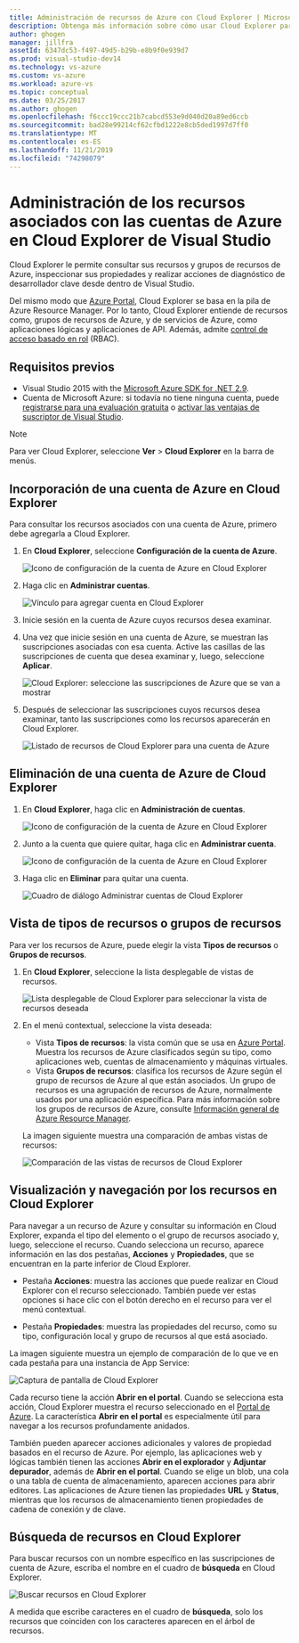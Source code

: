 ```yaml
---
title: Administración de recursos de Azure con Cloud Explorer | Microsoft Docs
description: Obtenga más información sobre cómo usar Cloud Explorer para examinar y administrar recursos de Azure en Visual Studio.
author: ghogen
manager: jillfra
assetId: 6347dc53-f497-49d5-b29b-e8b9f0e939d7
ms.prod: visual-studio-dev14
ms.technology: vs-azure
ms.custom: vs-azure
ms.workload: azure-vs
ms.topic: conceptual
ms.date: 03/25/2017
ms.author: ghogen
ms.openlocfilehash: f6ccc19ccc21b7cabcd553e9d040d20a89ed6ccb
ms.sourcegitcommit: bad28e99214cf62cfbd1222e8cb5ded1997d7ff0
ms.translationtype: MT
ms.contentlocale: es-ES
ms.lasthandoff: 11/21/2019
ms.locfileid: "74298079"
---
```

# <a name="manage-the-resources-associated-with-your-azure-accounts-in-visual-studio-cloud-explorer"></a>Administración de los recursos asociados con las cuentas de Azure en Cloud Explorer de Visual Studio

Cloud Explorer le permite consultar sus recursos y grupos de recursos de Azure, inspeccionar sus propiedades y realizar acciones de diagnóstico de desarrollador clave desde dentro de Visual Studio.

Del mismo modo que [Azure Portal](https://go.microsoft.com/fwlink/p/?LinkID=525040), Cloud Explorer se basa en la pila de Azure Resource Manager. Por lo tanto, Cloud Explorer entiende de recursos como, grupos de recursos de Azure, y de servicios de Azure, como aplicaciones lógicas y aplicaciones de API. Además, admite [control de acceso basado en rol](/azure/role-based-access-control/role-assignments-portal) (RBAC).

## <a name="prerequisites"></a>Requisitos previos

* Visual Studio 2015 with the [Microsoft Azure SDK for .NET 2.9](https://www.microsoft.com/download/details.aspx?id=51657).
* Cuenta de Microsoft Azure: si todavía no tiene ninguna cuenta, puede [registrarse para una evaluación gratuita](https://go.microsoft.com/fwlink/?LinkId=623901) o [activar las ventajas de suscriptor de Visual Studio](https://go.microsoft.com/fwlink/?LinkId=623901).

> [!NOTE]
> Para ver Cloud Explorer, seleccione **Ver** > **Cloud Explorer** en la barra de menús.

## <a name="add-an-azure-account-to-cloud-explorer"></a>Incorporación de una cuenta de Azure en Cloud Explorer

Para consultar los recursos asociados con una cuenta de Azure, primero debe agregarla a Cloud Explorer.

1. En **Cloud Explorer**, seleccione **Configuración de la cuenta de Azure**.

   ![Icono de configuración de la cuenta de Azure en Cloud Explorer](./media/vs-azure-tools-resources-managing-with-cloud-explorer/azure-account-settings.png)

1. Haga clic en **Administrar cuentas**.

   ![Vínculo para agregar cuenta en Cloud Explorer](./media/vs-azure-tools-resources-managing-with-cloud-explorer/manage-accounts-link.png)

1. Inicie sesión en la cuenta de Azure cuyos recursos desea examinar.

1. Una vez que inicie sesión en una cuenta de Azure, se muestran las suscripciones asociadas con esa cuenta. Active las casillas de las suscripciones de cuenta que desea examinar y, luego, seleccione **Aplicar**.

   ![Cloud Explorer: seleccione las suscripciones de Azure que se van a mostrar](./media/vs-azure-tools-resources-managing-with-cloud-explorer/select-subscriptions.png)

1. Después de seleccionar las suscripciones cuyos recursos desea examinar, tanto las suscripciones como los recursos aparecerán en Cloud Explorer.

   ![Listado de recursos de Cloud Explorer para una cuenta de Azure](./media/vs-azure-tools-resources-managing-with-cloud-explorer/resources-listed.png)

## <a name="remove-an-azure-account-from-cloud-explorer"></a>Eliminación de una cuenta de Azure de Cloud Explorer

1. En **Cloud Explorer**, haga clic en **Administración de cuentas**.

   ![Icono de configuración de la cuenta de Azure en Cloud Explorer](./media/vs-azure-tools-resources-managing-with-cloud-explorer/azure-account-settings.png)

1. Junto a la cuenta que quiere quitar, haga clic en **Administrar cuenta**.

   ![Icono de configuración de la cuenta de Azure en Cloud Explorer](./media/vs-azure-tools-resources-managing-with-cloud-explorer/remove-account.png)

1. Haga clic en **Eliminar** para quitar una cuenta.

    ![Cuadro de diálogo Administrar cuentas de Cloud Explorer](./media/vs-azure-tools-resources-managing-with-cloud-explorer/accountmanage.PNG)

## <a name="view-resource-types-or-resource-groups"></a>Vista de tipos de recursos o grupos de recursos

Para ver los recursos de Azure, puede elegir la vista **Tipos de recursos** o **Grupos de recursos**.

1. En **Cloud Explorer**, seleccione la lista desplegable de vistas de recursos.

   ![Lista desplegable de Cloud Explorer para seleccionar la vista de recursos deseada](./media/vs-azure-tools-resources-managing-with-cloud-explorer/resources-view-dropdown.png)

1. En el menú contextual, seleccione la vista deseada:

   * Vista **Tipos de recursos**: la vista común que se usa en [Azure Portal](https://go.microsoft.com/fwlink/p/?LinkID=525040). Muestra los recursos de Azure clasificados según su tipo, como aplicaciones web, cuentas de almacenamiento y máquinas virtuales.
   * Vista **Grupos de recursos**: clasifica los recursos de Azure según el grupo de recursos de Azure al que están asociados. Un grupo de recursos es una agrupación de recursos de Azure, normalmente usados por una aplicación específica. Para más información sobre los grupos de recursos de Azure, consulte [Información general de Azure Resource Manager](/azure/azure-resource-manager/resource-group-overview).

   La imagen siguiente muestra una comparación de ambas vistas de recursos:

   ![Comparación de las vistas de recursos de Cloud Explorer](./media/vs-azure-tools-resources-managing-with-cloud-explorer/resource-views-comparison.png)

## <a name="view-and-navigate-resources-in-cloud-explorer"></a>Visualización y navegación por los recursos en Cloud Explorer

Para navegar a un recurso de Azure y consultar su información en Cloud Explorer, expanda el tipo del elemento o el grupo de recursos asociado y, luego, seleccione el recurso. Cuando selecciona un recurso, aparece información en las dos pestañas, **Acciones** y **Propiedades**, que se encuentran en la parte inferior de Cloud Explorer.

* Pestaña **Acciones**: muestra las acciones que puede realizar en Cloud Explorer con el recurso seleccionado. También puede ver estas opciones si hace clic con el botón derecho en el recurso para ver el menú contextual.

* Pestaña **Propiedades**: muestra las propiedades del recurso, como su tipo, configuración local y grupo de recursos al que está asociado.

La imagen siguiente muestra un ejemplo de comparación de lo que ve en cada pestaña para una instancia de App Service:

  ![Captura de pantalla de Cloud Explorer](./media/vs-azure-tools-resources-managing-with-cloud-explorer/actions-and-properties.png)

Cada recurso tiene la acción **Abrir en el portal**. Cuando se selecciona esta acción, Cloud Explorer muestra el recurso seleccionado en el [Portal de Azure](https://go.microsoft.com/fwlink/p/?LinkID=525040). La característica **Abrir en el portal** es especialmente útil para navegar a los recursos profundamente anidados.

También pueden aparecer acciones adicionales y valores de propiedad basados en el recurso de Azure. Por ejemplo, las aplicaciones web y lógicas también tienen las acciones **Abrir en el explorador** y **Adjuntar depurador**, además de **Abrir en el portal**. Cuando se elige un blob, una cola o una tabla de cuenta de almacenamiento, aparecen acciones para abrir editores. Las aplicaciones de Azure tienen las propiedades **URL** y **Status**, mientras que los recursos de almacenamiento tienen propiedades de cadena de conexión y de clave.

## <a name="find-resources-in-cloud-explorer"></a>Búsqueda de recursos en Cloud Explorer

Para buscar recursos con un nombre específico en las suscripciones de cuenta de Azure, escriba el nombre en el cuadro de **búsqueda** en Cloud Explorer.

  ![Buscar recursos en Cloud Explorer](./media/vs-azure-tools-resources-managing-with-cloud-explorer/search-for-resources.png)

A medida que escribe caracteres en el cuadro de **búsqueda**, solo los recursos que coinciden con los caracteres aparecen en el árbol de recursos.
